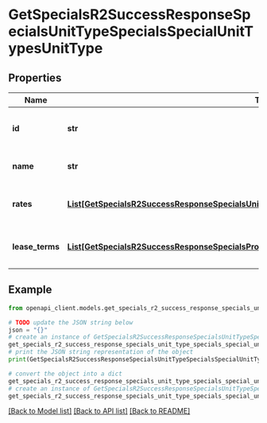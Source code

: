 # GetSpecialsR2SuccessResponseSpecialsUnitTypeSpecialsSpecialUnitTypesUnitType


## Properties

Name | Type | Description | Notes
------------ | ------------- | ------------- | -------------
**id** | **str** | The unique identifier for the unit type. | 
**name** | **str** | The name of the unit type. | 
**rates** | [**List[GetSpecialsR2SuccessResponseSpecialsUnitTypeSpecialsSpecialUnitTypesUnitTypeRatesInner]**](GetSpecialsR2SuccessResponseSpecialsUnitTypeSpecialsSpecialUnitTypesUnitTypeRatesInner.md) | List of rates associated with the unit type. | 
**lease_terms** | [**List[GetSpecialsR2SuccessResponseSpecialsPropertySpecialsSpecialLeaseTermsInner]**](GetSpecialsR2SuccessResponseSpecialsPropertySpecialsSpecialLeaseTermsInner.md) | List of lease terms for the unit type. | 

## Example

```python
from openapi_client.models.get_specials_r2_success_response_specials_unit_type_specials_special_unit_types_unit_type import GetSpecialsR2SuccessResponseSpecialsUnitTypeSpecialsSpecialUnitTypesUnitType

# TODO update the JSON string below
json = "{}"
# create an instance of GetSpecialsR2SuccessResponseSpecialsUnitTypeSpecialsSpecialUnitTypesUnitType from a JSON string
get_specials_r2_success_response_specials_unit_type_specials_special_unit_types_unit_type_instance = GetSpecialsR2SuccessResponseSpecialsUnitTypeSpecialsSpecialUnitTypesUnitType.from_json(json)
# print the JSON string representation of the object
print(GetSpecialsR2SuccessResponseSpecialsUnitTypeSpecialsSpecialUnitTypesUnitType.to_json())

# convert the object into a dict
get_specials_r2_success_response_specials_unit_type_specials_special_unit_types_unit_type_dict = get_specials_r2_success_response_specials_unit_type_specials_special_unit_types_unit_type_instance.to_dict()
# create an instance of GetSpecialsR2SuccessResponseSpecialsUnitTypeSpecialsSpecialUnitTypesUnitType from a dict
get_specials_r2_success_response_specials_unit_type_specials_special_unit_types_unit_type_from_dict = GetSpecialsR2SuccessResponseSpecialsUnitTypeSpecialsSpecialUnitTypesUnitType.from_dict(get_specials_r2_success_response_specials_unit_type_specials_special_unit_types_unit_type_dict)
```
[[Back to Model list]](../README.md#documentation-for-models) [[Back to API list]](../README.md#documentation-for-api-endpoints) [[Back to README]](../README.md)


